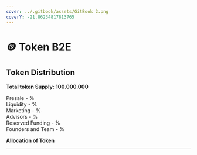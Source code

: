 ```yaml
---
cover: ../.gitbook/assets/GitBook 2.png
coverY: -21.86234817813765
---
```


# 🪙 Token B2E

## Token Distribution

**Total token Supply: 100.000.000**

Presale - %\
Liquidity - %\
Marketing - %\
Advisors - %\
Reserved Funding - %\
Founders and Team - %

**Allocation of Token**

****
